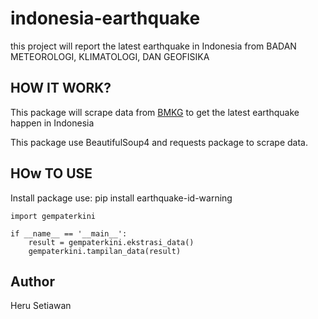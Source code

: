 # indonesia-earthquake
this project will report the latest earthquake in Indonesia from BADAN METEOROLOGI, KLIMATOLOGI, DAN GEOFISIKA

## HOW IT WORK?

This package will scrape data from [BMKG](https://bmkg.go.id/) to get the latest earthquake happen in Indonesia

This package use BeautifulSoup4 and requests package to scrape data.

## HOw TO USE

Install package use: pip install earthquake-id-warning
```
import gempaterkini

if __name__ == '__main__':
    result = gempaterkini.ekstrasi_data()
    gempaterkini.tampilan_data(result)
```

## Author
Heru Setiawan
